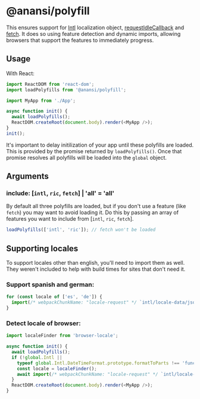 # @anansi/polyfill

This ensures support for [Intl](https://developer.mozilla.org/en-US/docs/Web/JavaScript/Reference/Global_Objects/Intl) localization object, [requestIdleCallback](https://developer.mozilla.org/en-US/docs/Web/API/Window/requestIdleCallback) and [fetch](https://developer.mozilla.org/en-US/docs/Web/API/Fetch_API). It does so using
feature detection and dynamic imports, allowing browsers that support the features to immediately progress.

## Usage

With React:

```javascript
import ReactDOM from 'react-dom';
import loadPolyfills from '@anansi/polyfill';

import MyApp from './App';

async function init() {
  await loadPolyfills();
  ReactDOM.createRoot(document.body).render(<MyApp />);
}
init();
```

It's important to delay initilization of your app until these polyfills are loaded. This is provided
by the promise returned by `loadPolyfills()`. Once that promise resolves all polyfills will be
loaded into the `global` object.

## Arguments

### include: [`intl`, `ric`, `fetch`] | 'all' = 'all'

By default all three polyfills are loaded, but if you don't use a feature (like `fetch`) you may
want to avoid loading it. Do this by passing an array of features you want to include from
[`intl`, `ric`, `fetch`].

```javascript
loadPolyfills(['intl', 'ric']); // fetch won't be loaded
```

## Supporting locales

To support locales other than english, you'll need to import them as well. They weren't included
to help with build times for sites that don't need it.

### Support spanish and german:

```javascript
for (const locale of ['es', 'de']) {
  import(/* webpackChunkName: "locale-request" */ `intl/locale-data/jsonp/${locale}.js`);
}
```

### Detect locale of browser:

```javascript
import localeFinder from 'browser-locale';

async function init() {
  await loadPolyfills();
  if (!global.Intl ||
    typeof global.Intl.DateTimeFormat.prototype.formatToParts !== 'function') {
    const locale = localeFinder();
    await import(/* webpackChunkName: "locale-request" */ `intl/locale-data/jsonp/${locale}.js`);
  }
  ReactDOM.createRoot(document.body).render(<MyApp />);
}
```

